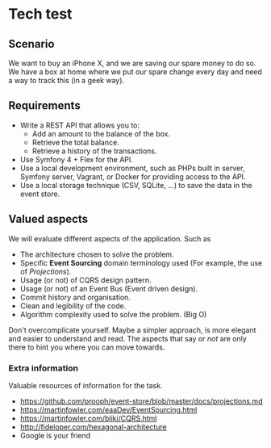 # Tech test

## Scenario
We want to buy an iPhone X, and we are saving our spare money to do so. We have a box at home where we put our spare change every day and need a way to track this (in a geek way).

## Requirements

- Write a REST API that allows you to:
  - Add an amount to the balance of the box.
  - Retrieve the total balance.
  - Retrieve a history of the transactions.
- Use Symfony 4 + Flex for the API.
- Use a local development environment, such as PHPs built in server, Symfony server, Vagrant, or Docker for providing access to the API.
- Use a local storage technique (CSV, SQLite, …) to save the data in the event store.

## Valued aspects
We will evaluate different aspects of the application. Such as
- The architecture chosen to solve the problem.
- Specific **Event Sourcing** domain terminology used (For example, the use of _Projections_).
- Usage (or not) of CQRS design pattern.
- Usage (or not) of an Event Bus (Event driven design).
- Commit history and organisation.
- Clean and legibility of the code.
- Algorithm complexity used to solve the problem. (Big O)

Don't overcomplicate yourself. Maybe a simpler approach, is more elegant and easier to understand and read. The aspects that say _or not_ are only there to hint you where you can move towards.

### Extra information

Valuable resources of information for the task.
- https://github.com/prooph/event-store/blob/master/docs/projections.md
- https://martinfowler.com/eaaDev/EventSourcing.html
- https://martinfowler.com/bliki/CQRS.html
- http://fideloper.com/hexagonal-architecture
- Google is your friend

